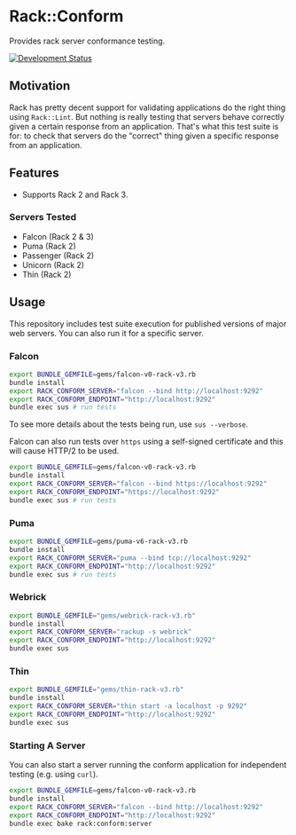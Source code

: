 # Rack::Conform

Provides rack server conformance testing.

[![Development Status](https://github.com/socketry/rack-conform/workflows/Test/badge.svg)](https://github.com/socketry/rack-conform/actions?workflow=Test)

## Motivation

Rack has pretty decent support for validating applications do the right thing using `Rack::Lint`. But nothing is really testing that servers behave correctly given a certain response from an application. That's what this test suite is for: to check that servers do the "correct" thing given a specific response from an application.

## Features

  - Supports Rack 2 and Rack 3.

### Servers Tested

  - Falcon (Rack 2 & 3)
  - Puma (Rack 2)
  - Passenger (Rack 2)
  - Unicorn (Rack 2)
  - Thin (Rack 2)

## Usage

This repository includes test suite execution for published versions of major web servers. You can also run it for a specific server.

### Falcon

``` bash
export BUNDLE_GEMFILE=gems/falcon-v0-rack-v3.rb
bundle install
export RACK_CONFORM_SERVER="falcon --bind http://localhost:9292"
export RACK_CONFORM_ENDPOINT="http://localhost:9292"
bundle exec sus # run tests
```

To see more details about the tests being run, use `sus --verbose`.

Falcon can also run tests over `https` using a self-signed certificate and this will cause HTTP/2 to be used.

``` bash
export BUNDLE_GEMFILE=gems/falcon-v0-rack-v3.rb
bundle install
export RACK_CONFORM_SERVER="falcon --bind https://localhost:9292"
export RACK_CONFORM_ENDPOINT="https://localhost:9292"
bundle exec sus # run tests
```

### Puma

``` bash
export BUNDLE_GEMFILE=gems/puma-v6-rack-v3.rb
bundle install
export RACK_CONFORM_SERVER="puma --bind tcp://localhost:9292"
export RACK_CONFORM_ENDPOINT="http://localhost:9292"
bundle exec sus # run tests
```

### Webrick

``` bash
export BUNDLE_GEMFILE="gems/webrick-rack-v3.rb"
bundle install
export RACK_CONFORM_SERVER="rackup -s webrick"
export RACK_CONFORM_ENDPOINT="http://localhost:9292"
bundle exec sus
```

### Thin

``` bash
export BUNDLE_GEMFILE="gems/thin-rack-v3.rb"
bundle install
export RACK_CONFORM_SERVER="thin start -a localhost -p 9292"
export RACK_CONFORM_ENDPOINT="http://localhost:9292"
bundle exec sus
```

### Starting A Server

You can also start a server running the conform application for independent testing (e.g. using `curl`).

``` bash
export BUNDLE_GEMFILE=gems/falcon-v0-rack-v3.rb
bundle install
export RACK_CONFORM_SERVER="falcon --bind http://localhost:9292"
export RACK_CONFORM_ENDPOINT="http://localhost:9292"
bundle exec bake rack:conform:server
```

